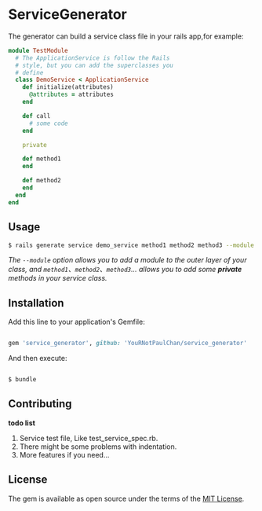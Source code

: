 # ServiceGenerator

The generator can build a service class file in your rails app,for example:

```ruby
module TestModule
  # The ApplicationService is follow the Rails
  # style, but you can add the superclasses you
  # define
  class DemoService < ApplicationService
    def initialize(attributes)
      @attributes = attributes
    end

    def call
      # some code
    end

    private

    def method1
    end

    def method2
    end
  end
end
```
## Usage

```bash
$ rails generate service demo_service method1 method2 method3 --module test_module
```

*The `--module` option allows you to add a module to the outer layer of your class, and `method1`、`method2`、`method3`... allows you to add some **private** methods in your service class.*

## Installation

Add this line to your application's Gemfile:

```ruby

gem 'service_generator', github: 'YouRNotPaulChan/service_generator'

```



And then execute:

```bash

$ bundle

```

## Contributing

**todo list**

1. Service test file, Like test_service_spec.rb.
2. There might be some problems with indentation.
3. More features if you need...



## License

The gem is available as open source under the terms of the [MIT License](https://opensource.org/licenses/MIT).
